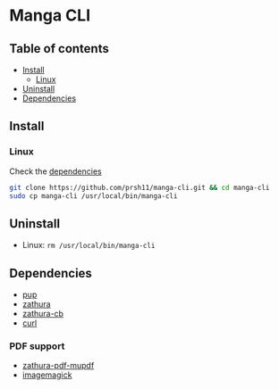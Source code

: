 # Manga CLI
## Table of contents

-   [Install](#Install)
    -   [Linux](#Linux)
-   [Uninstall](#Uninstall)
-   [Dependencies](#Dependencies)

## Install

### Linux

Check the [dependencies](#dependencies)

```bash
git clone https://github.com/prsh11/manga-cli.git && cd manga-cli
sudo cp manga-cli /usr/local/bin/manga-cli
```

## Uninstall

-   Linux: `rm /usr/local/bin/manga-cli`

## Dependencies

-   [pup](https://github.com/ericchiang/pup)
-   [zathura](https://github.com/pwmt/zathura)
-   [zathura-cb](https://github.com/pwmt/zathura-cb)
-   [curl](https://curl.se/)

### PDF support

-   [zathura-pdf-mupdf](https://github.com/pwmt/zathura-pdf-mupdf)
-   [imagemagick](https://imagemagick.org/index.php)
